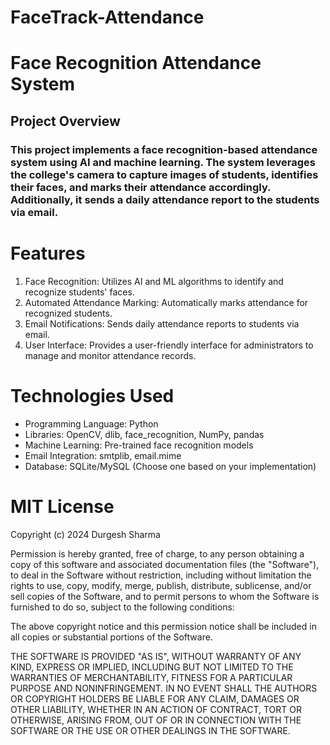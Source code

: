 # FaceTrack-Attendance

<h1>Face Recognition Attendance System </h1>
<h2>Project Overview</h2>
<h3>This project implements a face recognition-based attendance system using AI and machine learning. The system leverages the college's camera to capture images of students, identifies their faces, and marks their attendance accordingly. Additionally, it sends a daily attendance report to the students via email.</h3>

<h1>Features</h1>
<ol>
  <li>Face Recognition: Utilizes AI and ML algorithms to identify and recognize students' faces.</li>
  <li>Automated Attendance Marking: Automatically marks attendance for recognized students.</li>
  <li>Email Notifications: Sends daily attendance reports to students via email.</li>
  <li>User Interface: Provides a user-friendly interface for administrators to manage and monitor attendance records.</li>
</ol>

<h1>Technologies Used</h1>
<ul>
  <li>Programming Language: Python</li>
  <li>Libraries: OpenCV, dlib, face_recognition, NumPy, pandas</li>
  <li>Machine Learning: Pre-trained face recognition models</li>
  <li>Email Integration: smtplib, email.mime</li>
  <li>Database: SQLite/MySQL (Choose one based on your implementation)</li>
</ul>


<h1>MIT License</h1>

Copyright (c) 2024 Durgesh Sharma

Permission is hereby granted, free of charge, to any person obtaining a copy
of this software and associated documentation files (the "Software"), to deal
in the Software without restriction, including without limitation the rights
to use, copy, modify, merge, publish, distribute, sublicense, and/or sell
copies of the Software, and to permit persons to whom the Software is
furnished to do so, subject to the following conditions:

The above copyright notice and this permission notice shall be included in all
copies or substantial portions of the Software.

THE SOFTWARE IS PROVIDED "AS IS", WITHOUT WARRANTY OF ANY KIND, EXPRESS OR
IMPLIED, INCLUDING BUT NOT LIMITED TO THE WARRANTIES OF MERCHANTABILITY,
FITNESS FOR A PARTICULAR PURPOSE AND NONINFRINGEMENT. IN NO EVENT SHALL THE
AUTHORS OR COPYRIGHT HOLDERS BE LIABLE FOR ANY CLAIM, DAMAGES OR OTHER
LIABILITY, WHETHER IN AN ACTION OF CONTRACT, TORT OR OTHERWISE, ARISING FROM,
OUT OF OR IN CONNECTION WITH THE SOFTWARE OR THE USE OR OTHER DEALINGS IN THE
SOFTWARE.

